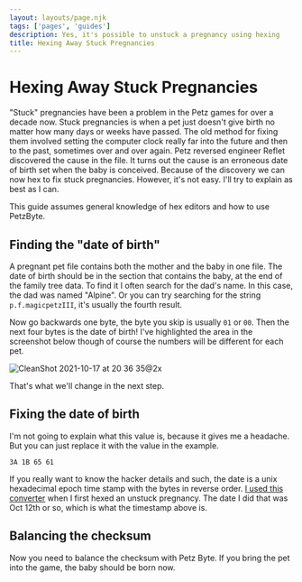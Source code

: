 ```yaml
---
layout: layouts/page.njk
tags: ['pages', 'guides']
description: Yes, it's possible to unstuck a pregnancy using hexing
title: Hexing Away Stuck Pregnancies
---
```

# Hexing Away Stuck Pregnancies
"Stuck" pregnancies have been a problem in the Petz games for over a decade now. Stuck pregnancies is when a pet just doesn't give birth no matter how many days or weeks have passed. The old method for fixing them involved setting the computer clock really far into the future and then to the past, sometimes over and over again. Petz reversed engineer Reflet discovered the cause in the file. It turns out the cause is an erroneous date of birth set when the baby is conceived. Because of the discovery we can now hex to fix stuck pregnancies. However, it's not easy. I'll try to explain as best as I can.

This guide assumes general knowledge of hex editors and how to use PetzByte.

## Finding the "date of birth"
A pregnant pet file contains both the mother and the baby in one file. The date of birth should be in the section that contains the baby, at the end of the family tree data. To find it I often search for the dad's name. In this case, the dad was named "Alpine".  Or you can try searching for the string `p.f.magicpetzIII`, it's usually the fourth result. 

Now go backwards one byte, the byte you skip is usually `01` or `00`. Then the next four bytes is the date of birth! I've highlighted the area in the screenshot below though of course the numbers will be different for each pet.


![CleanShot 2021-10-17 at 20 36 35@2x](https://user-images.githubusercontent.com/1251094/137656204-944cf549-c7b6-436b-8957-1873e74ff224.jpg)


That's what we'll change in the next step.

## Fixing the date of birth
I'm not going to explain what this value is, because it gives me a headache. But you can just replace it with the value in the example.

```
3A 1B 65 61
```

If you really want to know the hacker details and such, the date is a unix hexadecimal epoch time stamp with the bytes in reverse order.
[I used this converter](http://www.fmdiff.com/fm/timestamp.php) when I first hexed an unstuck pregnancy. The date I did that was Oct 12th or so, which is what the timestamp above is.

## Balancing the checksum
Now you need to balance the checksum with Petz Byte. If you bring the pet into the game, the baby should be born now.
